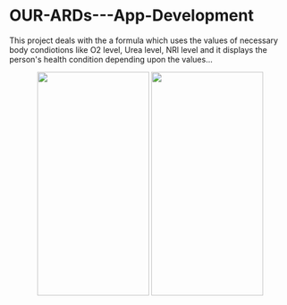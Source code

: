 # OUR-ARDs---App-Development


This project deals with the a formula which uses the values of necessary body condiotions like O2 level, Urea level, NRl level and it displays the person's health condition depending upon the values...
<p align="center">
  <img src="https://github.com/Kavinchandar1709/OUR-ARDs---App-Development/blob/master/OUR_ARDS2.jpg" width="200" height="400"/>
  <img src="https://github.com/Kavinchandar1709/OUR-ARDs---App-Development/blob/master/OUR_ARDS1.jpg" width="200" height="400"/>
